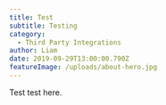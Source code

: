 ```yaml
---
title: Test
subtitle: Testing
category:
  - Third Party Integrations
author: Liam
date: 2019-09-29T13:00:00.790Z
featureImage: /uploads/about-hero.jpg
---
```

Test test here.
